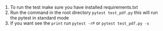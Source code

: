 1. To run the test make sure you have installed requirements.txt
2. Run the command in the root directory `pytest test_pdf.py` this will run the pytest in standard mode
3. If you want see the `print` run `pytest -rP` or `pytest test_pdf.py -s` 